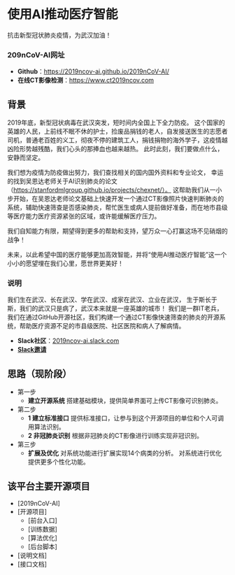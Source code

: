 # 使用AI推动医疗智能

抗击新型冠状肺炎疫情，为武汉加油！

### 209nCoV-AI网址
- **Github**：https://2019ncov-ai.github.io/2019nCoV-AI/
- **在线CT影像检测**：https://www.ct2019ncov.com



## 背景
2019年底，新型冠状病毒在武汉突发，短时间内全国上下全力防疫。
这个国家的英雄的人民，上前线不眠不休的护士，捡废品捐钱的老人，自发接送医生的志愿者司机，普通老百姓的义工，彻夜不停的建筑工人，捐钱捐物的海外学子，这疫情越凶险形势越残酷，我们心头的那捧血也越来越热。
此时此刻，我们要做点什么，安静而坚定。
    
我们想为疫情为防疫做出努力，我们查找相关的国内国外资料和专业论文，
幸运的找到吴恩达老师关于AI识别肺炎的论文（https://stanfordmlgroup.github.io/projects/chexnet/）。
这帮助我们从一小步开始，在吴恩达老师论文基础上快速开发一个通过CT影像照片快速判断肺炎的系统，辅助快速筛查是否感染肺炎，帮忙医生或病人提前做好准备，而在地市县级等医疗能力医疗资源紧张的区域，或许能缓解医疗压力。
    
我们自知能力有限，期望得到更多的帮助和支持，望万众一心打赢这场不见硝烟的战争！

未来，以此希望中国的医疗能够更加高效智能，并将“使用AI推动医疗智能”这一个小小的愿望埋在我们心里，愿世界更美好！



### 说明
我们生在武汉、长在武汉、学在武汉、成家在武汉、立业在武汉， 生于斯长于斯，我们的武汉只是病了，武汉本来就是一座英雄的城市！
我们是一群IT老兵，我们在通过GitHub开源社区，我们构建一个通过CT影像快速筛查的肺炎的开源系统，帮助医疗资源不足的市县级医院、社区医院和病人了解病情。

- **Slack社区**：[2019ncov-ai.slack.com](http://2010ncov-ai.slack.com)
- **[Slack邀请](https://join.slack.com/t/2019ncov-ai/shared_invite/enQtOTM3MTE3MTk2OTY3LTA0YmMwMGI3ZTJjNDI3NTJkNDM1MTNkYzdhNjA1ZGM2MzlhNWYzMTU4YTBlNTZiZDg2YjBjZDEzOTYyMjYwNTc)**



## 思路（现阶段）
- 第一步
  - **建立开源系统**
  搭建基础模块，提供简单界面可上传CT影像可识别肺炎。
- 第二步
  - **1 建立标准接口**
  提供标准接口，让参与到这个开源项目的单位和个人可调用算法识别。
  - **2 非冠肺炎识别**
  根据非冠肺炎的CT影像进行训练实现非冠识别。
- 第三步
  - **扩展及优化**
  对系统功能进行扩展实现14个病类的分析。
  对系统进行优化提供更多个性化功能。


## 该平台主要开源项目
- [2019nCoV-AI]
- [开源项目]
    - [前台入口]
    - [训练数据]
    - [算法优化]
    - [后台脚本]
- [说明文档]
- [接口文档]
